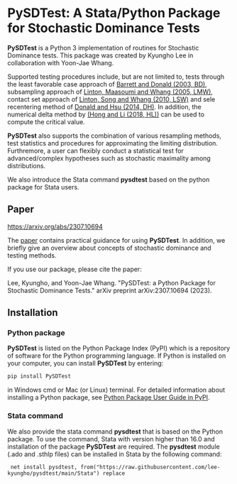 # PySDTest:  A Stata/Python Package for Stochastic Dominance Tests

**PySDTest** is a Python 3 implementation of routines for Stochastic Dominance tests. This package was created by Kyungho Lee in collaboration with Yoon-Jae Whang. 

Supported testing procedures include, but are not limited to, tests through the least favorable case approach of [Barrett and Donald (2003, BD)](https://doi.org/10.1111/1468-0262.00390), subsampling approach of [Linton, Maasoumi and Whang (2005, LMW)](https://ideas.repec.org/a/oup/restud/v72y2005i3p735-765.html), contact set approach of [Linton, Song and Whang (2010, LSW)](https://econpapers.repec.org/article/eeeeconom/v_3a154_3ay_3a2010_3ai_3a2_3ap_3a186-202.htm) and sele recentering method of [Donald and Hsu (2014, DH)](https://www.tandfonline.com/doi/full/10.1080/07474938.2013.833813). In addition, the numerical delta method by [(Hong and Li (2018, HL))](https://doi.org/10.1016/j.jeconom.2018.06.007
) can be used to compute the critical value. 

**PySDTest** also supports the combination of various resampling methods, test statistics and procedures for approximating the limiting distribution. Furthremore, a user can flexibly conduct a statistical test for advanced/complex hypotheses such as stochastic maximality among distributions.

We also introduce the Stata command **pysdtest** based on the python package for Stata users.

## Paper

https://arxiv.org/abs/2307.10694

The [paper](https://arxiv.org/abs/2307.10694) contains practical guidance for using **PySDTest**. In addition, we briefly give an overview about concepts of stochastic dominance and testing methods. 

If you use our package, please cite the paper:

Lee, Kyungho, and Yoon-Jae Whang. "PySDTest: a Python Package for Stochastic Dominance Tests." arXiv preprint arXiv:2307.10694 (2023).

## Installation

### Python package

**PySDTest** is listed on the Python Package Index (PyPI) which is a repository of software for the Python programming language. If Python is installed on your computer, you can install **PySDTest** by entering:

```python
pip install PySDTest
```

in Windows cmd or Mac (or Linux) terminal. For detailed information about installing a Python package, see [Python Package User Guide in PyPI](https://packaging.python.org/tutorials/installing-packages/).

### Stata command

We also provide  the stata command **pysdtest** that is based on the Python package. To use the command, Stata with version higher than 16.0 and installation of the package **PySDTest** are required. The **pysdtest** module (.ado and .sthlp files) can be installed in Stata by the following command:

```{stata}
 net install pysdtest, from("https://raw.githubusercontent.com/lee-kyungho/pysdtest/main/Stata") replace
```
